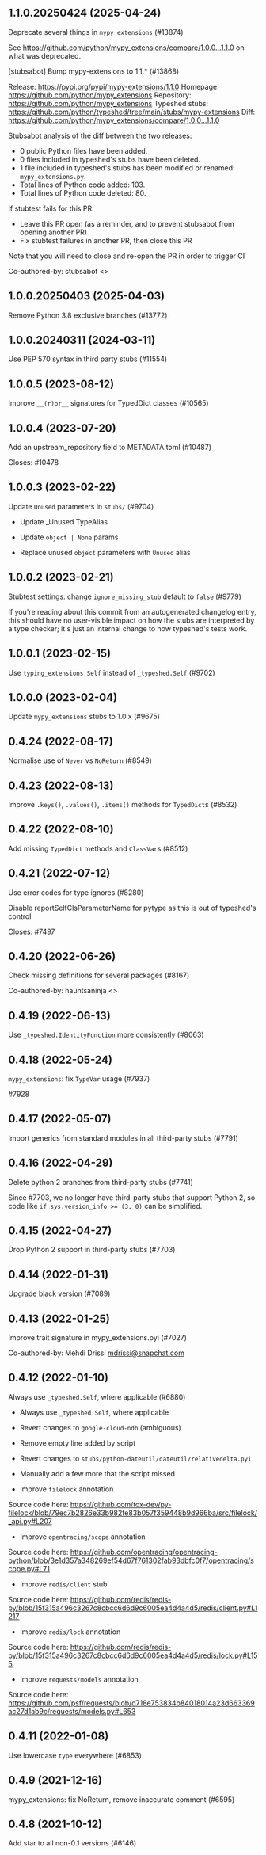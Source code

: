 ## 1.1.0.20250424 (2025-04-24)

Deprecate several things in `mypy_extensions` (#13874)

See https://github.com/python/mypy_extensions/compare/1.0.0...1.1.0 on what was deprecated.

[stubsabot] Bump mypy-extensions to 1.1.* (#13868)

Release: https://pypi.org/pypi/mypy-extensions/1.1.0
Homepage: https://github.com/python/mypy_extensions
Repository: https://github.com/python/mypy_extensions
Typeshed stubs: https://github.com/python/typeshed/tree/main/stubs/mypy-extensions
Diff: https://github.com/python/mypy_extensions/compare/1.0.0...1.1.0

Stubsabot analysis of the diff between the two releases:
 - 0 public Python files have been added.
 - 0 files included in typeshed's stubs have been deleted.
 - 1 file included in typeshed's stubs has been modified or renamed: `mypy_extensions.py`.
 - Total lines of Python code added: 103.
 - Total lines of Python code deleted: 80.

If stubtest fails for this PR:
- Leave this PR open (as a reminder, and to prevent stubsabot from opening another PR)
- Fix stubtest failures in another PR, then close this PR

Note that you will need to close and re-open the PR in order to trigger CI

Co-authored-by: stubsabot <>

## 1.0.0.20250403 (2025-04-03)

Remove Python 3.8 exclusive branches (#13772)

## 1.0.0.20240311 (2024-03-11)

Use PEP 570 syntax in third party stubs (#11554)

## 1.0.0.5 (2023-08-12)

Improve `__(r)or__` signatures for TypedDict classes (#10565)

## 1.0.0.4 (2023-07-20)

Add an upstream_repository field to METADATA.toml (#10487)

Closes: #10478

## 1.0.0.3 (2023-02-22)

Update `Unused` parameters in `stubs/` (#9704)

* Update _Unused TypeAlias

* Update `object | None` params

* Replace unused `object` parameters with `Unused` alias

## 1.0.0.2 (2023-02-21)

Stubtest settings: change `ignore_missing_stub` default to `false` (#9779)

If you're reading about this commit from an autogenerated changelog entry, this should have no user-visible impact on how the stubs are interpreted by a type checker; it's just an internal change to how typeshed's tests work.

## 1.0.0.1 (2023-02-15)

Use `typing_extensions.Self` instead of `_typeshed.Self` (#9702)

## 1.0.0.0 (2023-02-04)

Update `mypy_extensions` stubs to 1.0.x (#9675)

## 0.4.24 (2022-08-17)

Normalise use of `Never` vs `NoReturn` (#8549)

## 0.4.23 (2022-08-13)

Improve `.keys()`, `.values()`, `.items()` methods for `TypedDict`s (#8532)

## 0.4.22 (2022-08-10)

Add missing `TypedDict` methods and `ClassVar`s (#8512)

## 0.4.21 (2022-07-12)

Use error codes for type ignores (#8280)

Disable reportSelfClsParameterName for pytype as this is out of typeshed's
control

Closes: #7497

## 0.4.20 (2022-06-26)

Check missing definitions for several packages (#8167)

Co-authored-by: hauntsaninja <>

## 0.4.19 (2022-06-13)

Use `_typeshed.IdentityFunction` more consistently (#8063)

## 0.4.18 (2022-05-24)

`mypy_extensions`: fix `TypeVar` usage (#7937)

#7928

## 0.4.17 (2022-05-07)

Import generics from standard modules in all third-party stubs (#7791)

## 0.4.16 (2022-04-29)

Delete python 2 branches from third-party stubs (#7741)

Since #7703, we no longer have third-party stubs that support Python 2, so code like `if sys.version_info >= (3, 0)` can be simplified.

## 0.4.15 (2022-04-27)

Drop Python 2 support in third-party stubs (#7703)

## 0.4.14 (2022-01-31)

Upgrade black version (#7089)

## 0.4.13 (2022-01-25)

Improve trait signature in mypy_extensions.pyi (#7027)

Co-authored-by: Mehdi Drissi <mdrissi@snapchat.com>

## 0.4.12 (2022-01-10)

Always use `_typeshed.Self`, where applicable (#6880)

* Always use `_typeshed.Self`, where applicable

* Revert changes to `google-cloud-ndb` (ambiguous)

* Remove empty line added by script

* Revert changes to `stubs/python-dateutil/dateutil/relativedelta.pyi`

* Manually add a few more that the script missed

* Improve `filelock` annotation

Source code here: https://github.com/tox-dev/py-filelock/blob/79ec7b2826e33b982fe83b057f359448b9d966ba/src/filelock/_api.py#L207

* Improve `opentracing/scope` annotation

Source code here: https://github.com/opentracing/opentracing-python/blob/3e1d357a348269ef54d67f761302fab93dbfc0f7/opentracing/scope.py#L71

* Improve `redis/client` stub

Source code here: https://github.com/redis/redis-py/blob/15f315a496c3267c8cbcc6d6d9c6005ea4d4a4d5/redis/client.py#L1217

* Improve `redis/lock` annotation

Source code here: https://github.com/redis/redis-py/blob/15f315a496c3267c8cbcc6d6d9c6005ea4d4a4d5/redis/lock.py#L155

* Improve `requests/models` annotation

Source code here: https://github.com/psf/requests/blob/d718e753834b84018014a23d663369ac27d1ab9c/requests/models.py#L653

## 0.4.11 (2022-01-08)

Use lowercase `type` everywhere (#6853)

## 0.4.9 (2021-12-16)

mypy_extensions: fix NoReturn, remove inaccurate comment (#6595)

## 0.4.8 (2021-10-12)

Add star to all non-0.1 versions (#6146)

